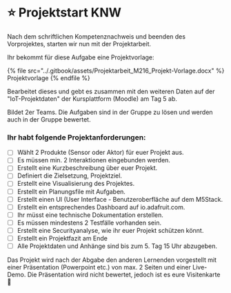 # ⭐ Projektstart KNW

Nach dem schriftlichen Kompetenznachweis und beenden des Vorprojektes, starten wir nun mit der Projektarbeit.

Ihr bekommt für diese Aufgabe eine Projektvorlage:

{% file src="../.gitbook/assets/Projektarbeit_M216_Projekt-Vorlage.docx" %}
Projektvorlage
{% endfile %}

Bearbeitet dieses und gebt es zusammen mit den weiteren Daten auf der "IoT-Projektdaten" der Kursplattform (Moodle) am Tag 5 ab.

Bildet 2er Teams. Die Aufgaben sind in der Gruppe zu lösen und werden auch in der Gruppe bewertet.

### Ihr habt folgende Projektanforderungen:

* [ ] Wählt 2 Produkte (Sensor oder Aktor) für euer Projekt aus.
* [ ] Es müssen min. 2 Interaktionen eingebunden werden.
* [ ] Erstellt eine Kurzbeschreibung über euer Projekt.
* [ ] Definiert die Zielsetzung, Projektziel.
* [ ] Erstellt eine Visualisierung des Projektes.
* [ ] Erstellt ein Planungsfile mit Aufgaben.
* [ ] Erstellt einen UI (User Interface - Benutzeroberfläche auf dem M5Stack.
* [ ] Erstellt ein entsprechendes Dashboard auf io.adafruit.com.
* [ ] Ihr müsst eine technische Dokumentation erstellen.
* [ ] Es müssen mindestens 2 Testfälle vorhanden sein.
* [ ] Erstellt eine Securityanalyse, wie ihr euer Projekt schützen könnt.
* [ ] Erstellt ein Projektfazit am Ende
* [ ] Alle Projektdaten und Anhänge sind bis zum 5. Tag 15 Uhr abzugeben.

Das Projekt wird nach der Abgabe den anderen Lernenden vorgestellt mit einer Präsentation (Powerpoint etc.) von max. 2 Seiten und einer Live-Demo. Die Präsentation wird nicht bewertet, jedoch ist es eure Visitenkarte :clap:
